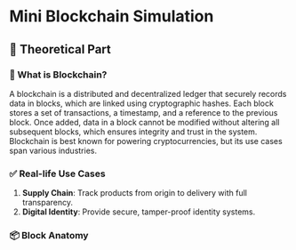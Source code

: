 # Mini Blockchain Simulation

## 🧠 Theoretical Part

### 🔗 What is Blockchain?

A blockchain is a distributed and decentralized ledger that securely records data in blocks, which are linked using cryptographic hashes. Each block stores a set of transactions, a timestamp, and a reference to the previous block. Once added, data in a block cannot be modified without altering all subsequent blocks, which ensures integrity and trust in the system. Blockchain is best known for powering cryptocurrencies, but its use cases span various industries.

### ✅ Real-life Use Cases
1. **Supply Chain**: Track products from origin to delivery with full transparency.
2. **Digital Identity**: Provide secure, tamper-proof identity systems.

### 📦 Block Anatomy

